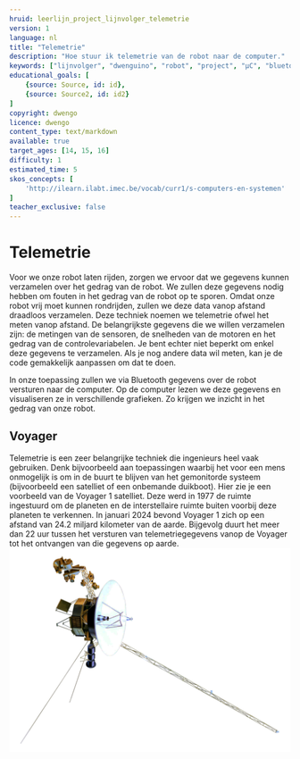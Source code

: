```yaml
---
hruid: leerlijn_project_lijnvolger_telemetrie
version: 1
language: nl
title: "Telemetrie"
description: "Hoe stuur ik telemetrie van de robot naar de computer."
keywords: ["lijnvolger", "dwenguino", "robot", "project", "µC", "bluetooth", "telemetrie"]
educational_goals: [
    {source: Source, id: id}, 
    {source: Source2, id: id2}
]
copyright: dwengo
licence: dwengo
content_type: text/markdown
available: true
target_ages: [14, 15, 16]
difficulty: 1
estimated_time: 5
skos_concepts: [
    'http://ilearn.ilabt.imec.be/vocab/curr1/s-computers-en-systemen'
]
teacher_exclusive: false
---
```


# Telemetrie

Voor we onze robot laten rijden, zorgen we ervoor dat we gegevens kunnen verzamelen over het gedrag van de robot. We zullen deze gegevens nodig hebben om fouten in het gedrag van de robot op te sporen. Omdat onze robot vrij moet kunnen rondrijden, zullen we deze data vanop afstand draadloos verzamelen. Deze techniek noemen we telemetrie ofwel het meten vanop afstand. De belangrijkste gegevens die we willen verzamelen zijn: de metingen van de sensoren, de snelheden van de motoren en het gedrag van de controlevariabelen. Je bent echter niet beperkt om enkel deze gegevens te verzamelen. Als je nog andere data wil meten, kan je de code gemakkelijk aanpassen om dat te doen.

In onze toepassing zullen we via Bluetooth gegevens over de robot versturen naar de computer. Op de computer lezen we deze gegevens en visualiseren ze in verschillende grafieken. Zo krijgen we inzicht in het gedrag van onze robot.

<div class="dwengo-content sideinfo">
<h2 class="title">Voyager</h2>
<div class="content">
Telemetrie is een zeer belangrijke techniek die ingenieurs heel vaak gebruiken. Denk bijvoorbeeld aan toepassingen waarbij het voor een mens onmogelijk is om in de buurt te blijven van het gemonitorde systeem (bijvoorbeeld een satelliet of een onbemande duikboot). Hier zie je een voorbeeld van de Voyager 1 satelliet. Deze werd in 1977 de ruimte ingestuurd om de planeten en de interstellaire ruimte buiten voorbij deze planeten te verkennen. In januari 2024 bevond Voyager 1 zich op een afstand van 24.2 miljard kilometer van de aarde. Bijgevolg duurt het meer dan 22 uur tussen het versturen van telemetriegegevens vanop de Voyager tot het ontvangen van die gegevens op aarde. 
<img src="img/voyager.png"></img>
</div>
</div>